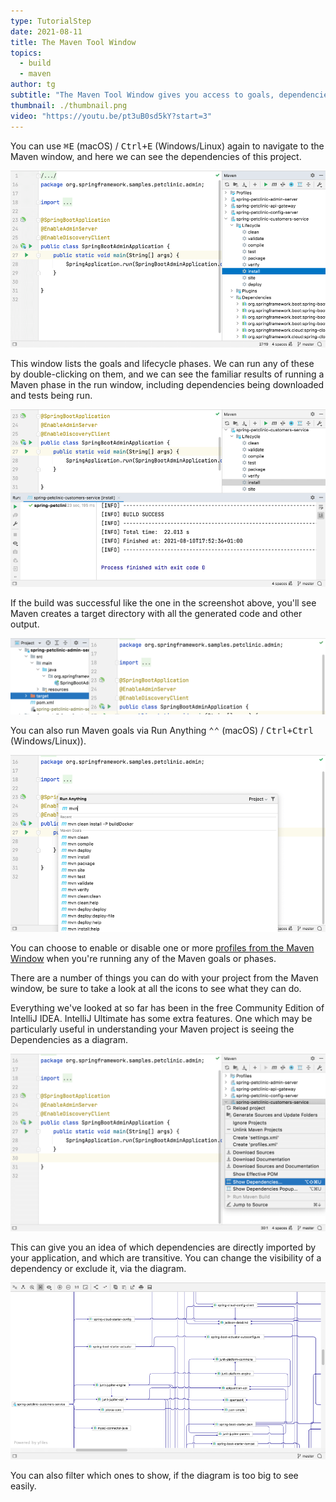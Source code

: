 ```yaml
---
type: TutorialStep
date: 2021-08-11
title: The Maven Tool Window
topics:
  - build
  - maven
author: tg
subtitle: "The Maven Tool Window gives you access to goals, dependencies, and more."
thumbnail: ./thumbnail.png
video: "https://youtu.be/pt3uB0sd5kY?start=3"
---
```


You can use <kbd>⌘E</kbd> (macOS) / <kbd>Ctrl+E</kbd> (Windows/Linux) again to navigate to the Maven window, and here we can see the dependencies of this project.

![maven-window.png](maven-window.png)

This window lists the goals and lifecycle phases. We can run any of these by double-clicking on them, and we can see the familiar results of running a Maven phase in the run window, including dependencies being downloaded and tests being run.

![](maven-install.png)

If the build was successful like the one in the screenshot above, you'll see Maven creates a target directory with all the generated code and other output.

![](target-directory.png)

You can also run Maven goals via Run Anything <kbd>⌃⌃</kbd> (macOS) / <kbd>Ctrl+Ctrl</kbd> (Windows/Linux)).

![](run-anything.png)

You can choose to enable or disable one or more [profiles from the Maven Window](https://www.jetbrains.com/help/idea/work-with-maven-profiles.html) when you're running any of the Maven goals or phases.

There are a number of things you can do with your project from the Maven window, be sure to take a look at all the icons to see what they can do.

Everything we've looked at so far has been in the free Community Edition of IntelliJ IDEA. IntelliJ Ultimate has some extra features. One which may be particularly useful in understanding your Maven project is seeing the Dependencies as a diagram.

![](show-diagram.png)

This can give you an idea of which dependencies are directly imported by your application, and which are transitive. You can change the visibility of a dependency or exclude it, via the diagram.

![](dependencies-diagram.png)

You can also filter which ones to show, if the diagram is too big to see easily.

